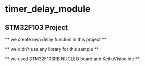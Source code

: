 #  timer_delay_module
## STM32F103 Project

** we create own delay function in this project **

** we didn't use any library for this sample **

** we used STM32F103RB  NUCLEO board and Keil uVision ide **
